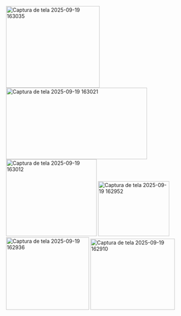 <img width="256" height="223" alt="Captura de tela 2025-09-19 163035" src="https://github.com/user-attachments/assets/126c3db4-67e9-45c8-a9b7-eb2edb376493" />
<img width="386" height="195" alt="Captura de tela 2025-09-19 163021" src="https://github.com/user-attachments/assets/6f464deb-43c8-4117-8a4f-939264f36481" />
<img width="248" height="210" alt="Captura de tela 2025-09-19 163012" src="https://github.com/user-attachments/assets/3f7b1dee-b62a-4c0d-af3b-b51cb264da73" />
<img width="195" height="150" alt="Captura de tela 2025-09-19 162952" src="https://github.com/user-attachments/assets/f8e2300c-167a-4eb5-8e86-b39631185866" />
<img width="227" height="198" alt="Captura de tela 2025-09-19 162936" src="https://github.com/user-attachments/assets/c86bbde5-6453-40af-88eb-c7d59a341144" />
<img width="231" height="194" alt="Captura de tela 2025-09-19 162910" src="https://github.com/user-attachments/assets/6f7652d6-ef5f-476d-ab43-efa92cd4f53c" />
